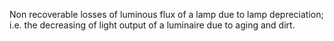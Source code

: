 ﻿Non recoverable losses of luminous flux of a lamp due to lamp depreciation; i.e. the decreasing of light output of a luminaire due to aging and dirt.
